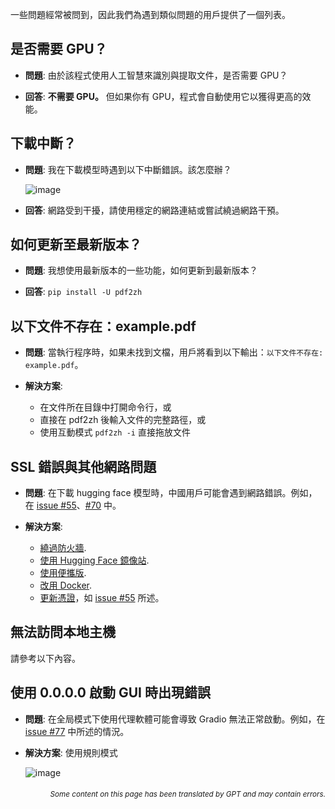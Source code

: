 一些問題經常被問到，因此我們為遇到類似問題的用戶提供了一個列表。

## 是否需要 GPU？
- **問題**:
由於該程式使用人工智慧來識別與提取文件，是否需要 GPU？

- **回答**:
**不需要 GPU。** 但如果你有 GPU，程式會自動使用它以獲得更高的效能。

## 下載中斷？
- **問題**:
我在下載模型時遇到以下中斷錯誤。該怎麼辦？

  ![image](https://github.com/user-attachments/assets/3c4eed44-3d9b-4e2f-a224-a58edca718c2)

- **回答**:
網路受到干擾，請使用穩定的網路連結或嘗試繞過網路干預。

## 如何更新至最新版本？
- **問題**:
我想使用最新版本的一些功能，如何更新到最新版本？

- **回答**:
`pip install -U pdf2zh`


## 以下文件不存在：example.pdf
- **問題**:
當執行程序時，如果未找到文檔，用戶將看到以下輸出：`以下文件不存在: example.pdf`。

- **解決方案**:
  - 在文件所在目錄中打開命令行，或
  - 直接在 pdf2zh 後輸入文件的完整路徑，或
  - 使用互動模式 `pdf2zh -i` 直接拖放文件


## SSL 錯誤與其他網路問題
- **問題**:
在下載 hugging face 模型時，中國用戶可能會遇到網路錯誤。例如，在 [issue #55](https://github.com/PDFMathTranslate/PDFMathTranslate-next/issues/55)、[#70](https://github.com/PDFMathTranslate/PDFMathTranslate-next/issues/70) 中。

- **解決方案**:
  - [繞過防火牆](https://github.com/clash-verge-rev/clash-verge-rev).
  - [使用 Hugging Face 鏡像站](https://hf-mirror.com/).
  - [使用便攜版](https://github.com/PDFMathTranslate/PDFMathTranslate-next?tab=readme-ov-file#method-ii-portable).
  - [改用 Docker](https://github.com/PDFMathTranslate/PDFMathTranslate-next#docker).
  - [更新憑證](https://stackoverflow.com/questions/51925384/unable-to-get-local-issuer-certificate-when-using-requests)，如 [issue #55](https://github.com/PDFMathTranslate/PDFMathTranslate-next/issues/55) 所述。

## 無法訪問本地主機
請參考以下內容。

## 使用 0.0.0.0 啟動 GUI 時出現錯誤
- **問題**:
在全局模式下使用代理軟體可能會導致 Gradio 無法正常啟動。例如，在 [issue #77](https://github.com/PDFMathTranslate/PDFMathTranslate-next/issues/77) 中所述的情況。

- **解決方案**:
使用規則模式

  ![image](https://github.com/user-attachments/assets/b1f2b16a-eb6a-4c03-995c-332ef1d82c96)

<div align="right"> 
<h6><small>Some content on this page has been translated by GPT and may contain errors.</small></h6>